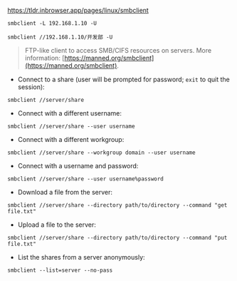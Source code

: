 https://tldr.inbrowser.app/pages/linux/smbclient

```shell
smbclient -L 192.168.1.10 -U 
```

```shell
smbclient //192.168.1.10/开发部 -U
```

> FTP-like client to access SMB/CIFS resources on servers. More information: [https://manned.org/smbclient](https://manned.org/smbclient).

- Connect to a share (user will be prompted for password; `exit` to quit the session):

`smbclient //server/share`

- Connect with a different username:

`smbclient //server/share --user username`

- Connect with a different workgroup:

`smbclient //server/share --workgroup domain --user username`

- Connect with a username and password:

`smbclient //server/share --user username%password`

- Download a file from the server:

`smbclient //server/share --directory path/to/directory --command "get file.txt"`

- Upload a file to the server:

`smbclient //server/share --directory path/to/directory --command "put file.txt"`

- List the shares from a server anonymously:

`smbclient --list=server --no-pass`